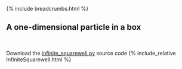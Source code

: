 {% include breadcrumbs.html %}

## A one-dimensional particle in a box
<div class="header_line"><br/></div>

Download the [infinite_squarewell.py](infinite_squarewell.py) source code
{% include_relative InfiniteSquarewell.html %}



    